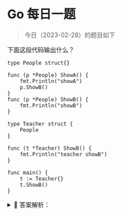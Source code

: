 # Go 每日一题

> 今日（2023-02-28）的题目如下

下面这段代码输出什么？

```golang
type People struct{}

func (p *People) ShowA() {
	fmt.Println("showA")
	p.ShowB()
}
func (p *People) ShowB() {
	fmt.Println("showB")
}

type Teacher struct {
	People
}

func (t *Teacher) ShowB() {
	fmt.Println("teacher showB")
}

func main() {
	t := Teacher{}
	t.ShowB()
}
```

<details>
<summary style="cursor: pointer">🔑 答案解析：</summary>
<div>

参考答案及解析：teacher showB。

知识点：结构体嵌套。在嵌套结构体中，People 称为内部类型，Teacher 称为外部类型；通过嵌套，内部类型的属性、方法，可以为外部类型所有，就好像是外部类型自己的一样。此外，外部类型还可以定义自己的属性和方法，甚至可以定义与内部相同的方法，这样内部类型的方法就会被“屏蔽”。这个例子中的 ShowB() 就是同名方法。

---

### 1 楼

子类和父类方法名相同，子类的优先

### 8 楼

不要在 golang 里面谈父类子类和继承。类比都不要类比。纯属误导人！！！

golang 没有类与继承。有接口，内嵌，组合。

与面向对象的类对应的概念。不是 struct，是 interface！！

那些觉得 struct 对应类的。我问你，是不是觉得只有 struct 才能有方法？

事实上 golang 里面任何类型都可以有方法。接收器的类型远不止是 struct。甚至连 int 都可以是接收器。

### 9 楼

结构体嵌套。在嵌套结构体中，People 称为内部类型，Teacher 称为外部类型；通过嵌套，内部类型的属性、方法，可以为外部类型所有，就好像是外部类型自己的一样。此外，外部类型还可以定义自己的属性和方法，甚至可以定义与内部相同的方法，这样内部类型的方法就会被“屏蔽”。这个例子中的 ShowB() 就是同名方法。

### 11 楼

你只学 GO 语言吗？面向对象的概念而已，很多语言都通用。

### 15 楼

你可以看看这个视频，里面有讲到如何查看方法关联的情况

https://www.bilibili.com/video/BV1ZP4y1H7Gk?spm_id_from=333.999.0.0

### 26 楼

结构体的匿名嵌套本质就是继承，如果存在相同的方法则调用字段的方法，必须显性调用。不相同可省略字段直接调方法

```golang
type person struct{}  //mehtod showa  showb
type teacher struct{ person}  //method showb showc

t := techer{}
t.showb
t.showc

t.person.showb
t.showa   // t.person.showa
```

### 34 楼

【卷卷面试题 02：组合式继承】 https://www.bilibili.com/video/BV1ZP4y1H7Gk

</div>
</details>
